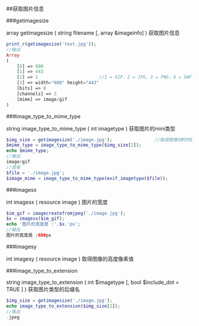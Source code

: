 ##获取图片信息

###getimagesize

array getimagesize ( string filename [, array &imageinfo] )   获取图片信息

```php
print_r(getimagesize('test.jpg'));
//输出
Array
(
    [0] => 600
    [1] => 443
    [2] => 1                       //1 = GIF，2 = JPG，3 = PNG，4 = SWF，5 = PSD，6 = BMP，7 = TIFF(intel byte order)，8 = TIFF(motorola byte order)，9 = JPC，10 = JP2，11 = JPX，12 = JB2，13 = SWC，14 = IFF，15 = WBMP，16 = XBM；
    [3] => width="600" height="443"
    [bits] => 8
    [channels] => 3
    [mime] => image/gif
)
```

###image_type_to_mime_type

string image_type_to_mime_type ( int imagetype )   获取图片的mini类型

```php
$img_size = getimagesize('./image.jpg');                //取得图像的MIME类型
$mime_type = image_type_to_mime_type($img_size[2]);
echo $mime_type;
//输出
image/gif
//或者
$file = './image.jpg';
$image_mime = image_type_to_mime_type(exif_imagetype($file));
```

###imagesx

int imagesx ( resource image )   图片的宽度

```php
$im_gif = imagecreatefromjpeg('./image.jpg');
$x = imagesx($im_gif);
echo '图片的宽度是 :'.$x.'px';
//输出
图片的宽度是 :600px
```

###imagesy

int imagesy ( resource image )  取得图像的高度像素值

###image_type_to_extension

string image_type_to_extension ( int $imagetype [, bool $include_dot = TRUE ] )  获取图片类型的后缀名

```php
$img_size = getimagesize('./image.jpg');
echo image_type_to_extension($img_size[2]);
//输出
.jpeg
```